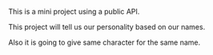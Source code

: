 This is a mini project using a public API.

This project will tell us our personality based on our names.

Also it is going to give same character for the same name.
